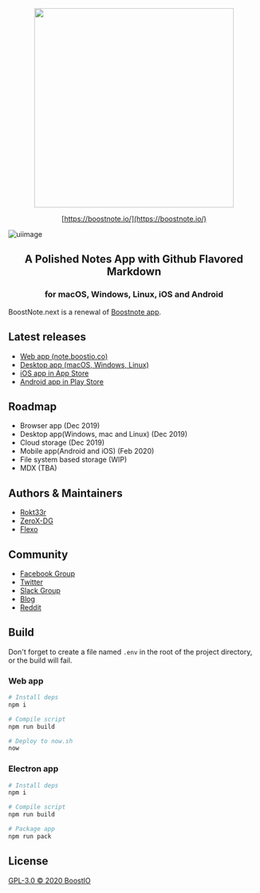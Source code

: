 <div align="center">
  <img src="static/logo_with_text_teal.svg" width="400">
  
  [https://boostnote.io/](https://boostnote.io/)
</div>

![uiimage](./static/img_ui.svg)

<h2 align='center'>A Polished Notes App with Github Flavored Markdown</h2>
<h3 align="center">for macOS, Windows, Linux, iOS and Android</h5>

BoostNote.next is a renewal of [Boostnote app](https://github.com/BoostIO/Boostnote).

## Latest releases

- [Web app (note.boostio.co)](https://note.boostio.co)
- [Desktop app (macOS, Windows, Linux)](https://github.com/BoostIO/BoostNote.next/releases/latest)
- [iOS app in App Store](https://apps.apple.com/us/app/boostnote-mobile/id1498182749)
- [Android app in Play Store](https://play.google.com/store/apps/details?id=com.boostio.boostnote)

## Roadmap

- Browser app (Dec 2019)
- Desktop app(Windows, mac and Linux) (Dec 2019)
- Cloud storage (Dec 2019)
- Mobile app(Android and iOS) (Feb 2020)
- File system based storage (WIP)
- MDX (TBA)

## Authors & Maintainers

- [Rokt33r](https://github.com/rokt33r)
- [ZeroX-DG](https://github.com/ZeroX-DG)
- [Flexo](https://github.com/Flexo013)

## Community

- [Facebook Group](https://www.facebook.com/groups/boostnote/)
- [Twitter](https://twitter.com/boostnoteapp)
- [Slack Group](https://join.slack.com/t/boostnote-group/shared_invite/zt-cun7pas3-WwkaezxHBB1lCbUHrwQLXw)
- [Blog](https://medium.com/boostnote)
- [Reddit](https://www.reddit.com/r/Boostnote/)

## Build

Don't forget to create a file named `.env` in the root of the project directory, or the build will fail.

### Web app

```sh
# Install deps
npm i

# Compile script
npm run build

# Deploy to now.sh
now
```

### Electron app

```sh
# Install deps
npm i

# Compile script
npm run build

# Package app
npm run pack
```

## License

[GPL-3.0 © 2020 BoostIO](./LICENSE.md)
